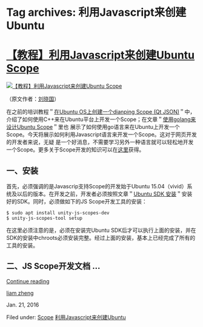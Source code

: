 





# Tag archives: 利用Javascript来创建Ubuntu





#  [【教程】利用Javascript来创建Ubuntu Scope](/en/blog/2016/01/21/js-scope/)

[ ![【教程】利用Javascript来创建Ubuntu Scope](/static/devportal_uploaded/501b4d92-fb86-4182-beed-859699684c3c-uploads/zinnia/20160118145716299.png)
](/en/blog/2016/01/21/js-scope/)

（原文作者：[刘晓国](http://blog.csdn.net/ubuntutouch/article/details/50535368)）

在之前的培训教程＂[在Ubuntu OS上创建一个dianping Scope (Qt JSON)](http://blog.csdn.net/ubuntutouch/article/details/41117285)＂中，介绍了如何使用C++来在Ubuntu平台上开发一个Scope；在文章＂[使用golang来设计Ubuntu Scope](http://blog.csdn.net/ubuntutouch/article/details/46724739)＂里也
展示了如何使用go语言来在Ubuntu上开发一个Scope。今天将展示如何利用Javascript语言来开发一个Scope。这对于网页开发的开发者来说，无疑
是一个好消息，不需要学习另外一种语言就可以轻松地开发一个Scope。更多关于Scope开发的知识可以在[这里](https://developer.ubuntu.com/en/scopes/)获得。

## 一、安装

首先，必须强调的是Javascrip支持Scope的开发始于Ubuntu
15.04（vivid）系统及以后的版本。在开发之前，开发者必须按照文章＂[Ubuntu SDK 安装](http://blog.csdn.net/ubuntutouch/article/details/38395635)＂安装好的SDK。同时，必须做如下的JS Scope开发工具的安装：

    
    $ sudo apt install unity-js-scopes-dev
    $ unity-js-scopes-tool setup

在这里必须注意的是，必须在安装完Ubuntu
SDK后才可以执行上面的安装，并在SDK的安装中chroots必须安装完整。经过上面的安装，基本上已经完成了所有的工具的安装。

## 二、JS Scope开发文档 ...

[Continue reading](/en/blog/2016/01/21/js-scope/)

[liam zheng](/en/blog/authors/tmacyunn1/)

Jan. 21, 2016

Filed under: [Scope](/en/blog/tags/Scope/) [利用Javascript来创建Ubuntu](/en/blog/tags/%E5%88%A9%E7%94%A8Javascript%E6%9D%A5%E5%88%9B%E5%BB%BAUbuntu/)






